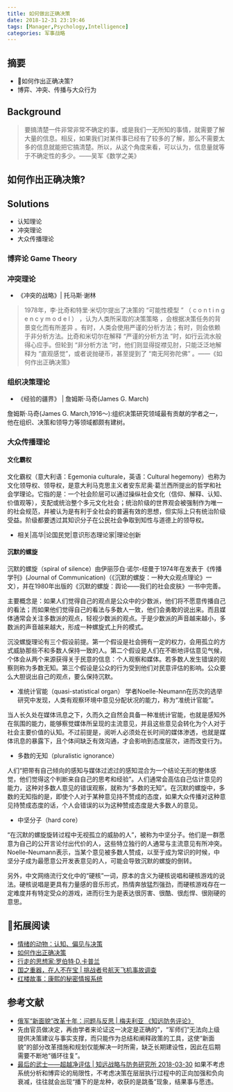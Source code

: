 ```yaml
---
title: 如何做出正确决策
date: 2018-12-31 23:19:46
tags: [Manager,Psychology,Intelligence]
categories: 军事战略
---
```

## 摘要
- 如何作出正确决策?
- 博弈、冲突、传播与大众行为

<!--more-->

## Background

> 要搞清楚一件非常非常不确定的事，或是我们一无所知的事情，就需要了解大量的信息。相反，如果我们对某件事已经有了较多的了解，那么不需要太多的信息就能把它搞清楚。所以，从这个角度来看，可以认为，信息量就等于不确定性的多少。——吴军《数学之美》

## 如何作出正确决策?

## Solutions

- 认知理论
- 冲突理论
- 大众传播理论

### 博弈论 Game Theory

### 冲突理论

- 《冲突的战略》| 托马斯·谢林

>1978年，李·比奇和特里·米切尔提出了决策的 “可能性模型 ” （ c o n t i n g e n c y m o d e l ） ，认为人类所采取的决策策略 ，会根据决策任务的背景变化而有所差异 。有时，人类会使用严谨的分析方法；有时，则会依赖于非分析方法。比奇和米切尔在解释 “严谨的分析方法 ”时，如行云流水般得心应手。但轮到 “非分析方法 ”时，他们则显得捉襟见肘，只能泛泛地解释为 “直观感觉”，或者说抛硬币，甚至提到了 “南无阿弥陀佛” 。——《如何作出正确决策》

### 组织决策理论

- 《经验的疆界》 | 詹姆斯·马奇(James G. March)

詹姆斯·马奇(James G. March,1916～):组织决策研究领域最有贡献的学者之一，他在组织、决策和领导力等领域都颇有建树。

### 大众传播理论

#### 文化霸权

文化霸权（意大利语：Egemonia culturale，英语：Cultural hegemony）也称为文化领导权、领导权，是意大利马克思主义者安东尼奥·葛兰西所提出的哲学和社会学理论。它指的是：一个社会阶层可以通过操纵社会文化（信仰、解释、认知、价值观等），支配或统治整个多元文化社会；统治阶级的世界观会被强制作为唯一的社会规范，并被认为是有利于全社会的普遍有效的思想，但实际上只有统治阶级受益。阶级都要透过其知识分子在公民社会争取到知性与道德上的领导权。

- 相关|高华|论国民党|意识形态理论家|理论创新

#### 沉默的螺旋

沉默的螺旋（spiral of silence）由伊丽莎白·诺尔-纽曼于1974年在发表于《传播学刊》(Journal of Communication)（《沉默的螺旋：一种大众观点理论》一文），并在1980年出版的《沉默的螺旋：舆论——我们的社会皮肤》一书中完善。

主要概念是：如果人们觉得自己的观点是公众中的少数派，他们将不愿意传播自己的看法；而如果他们觉得自己的看法与多数人一致，他们会勇敢的说出来。而且媒体通常会关注多数派的观点，轻视少数派的观点。于是少数派的声音越来越小，多数派的声音越来越大，形成一种螺旋式上升的模式。

沉没螺旋理论有三个假设前提。第一个假设是社会拥有一定的权力，会用孤立的方式威胁那些不和多数人保持一致的人。第二个假设是人们在不断地评估意见气候，个体会从两个来源获得关于民意的信息：个人观察和媒体。若多数人发生错误的观察则称为多数无知。第三个假设是公众的行为受到他们对民意评估的影响。公众要么大胆说出自己的观点，要么保持沉默。

- 准统计官能（quasi-statistical organ）
学者Noelle-Neumann在历次的选举研究中发现，人类有观察环境中意见分配状况的能力，称为“准统计官能”。

当人长久处在媒体讯息之下，久而久之自然会具备一种准统计官能，也就是感知外在氛围的能力，能够察觉媒体所呈现的主流意见，并且这些意见会转化为个人对于社会主要价值的认知。不过前提是，阅听人必须处在长时间的媒体渗透，也就是媒体讯息的暴露下，且个体间缺乏有效沟通，才会影响到态度层次，进而改变行为。

- 多数的无知（pluralistic ignorance）

人们“把带有自己倾向的感知与媒体过滤过的感知混合为一个结论无形的整体感觉，他们觉得这个判断来自自己的思考和经验”。人们通常会高估自己估计意见的能力，这种对多数人意见的错误观察，就称为“多数的无知”。在沉默的螺旋中，多数的无知指的是，即使个人对于某种意见持不赞成的态度，如果大众传播对这种意见持赞成态度的话，个人会错误的以为这种赞成态度是大多数人的意见。

- 中坚分子（hard core）

“在沉默的螺旋旋转过程中无视孤立的威胁的人”，被称为中坚分子。他们是一群愿意为自己的公开言论付出代价的人，这些特立独行的人通常与主流意见有所冲突。Noelle-Neumann表示，当某个意见被多数人赞成，以至于成为常识的时候，中坚分子成为最愿意公开发表意见的人，可能会导致沉默的螺旋的倒转。

另外，中文网络流行文化中的“硬核”一词，原本的含义为硬核说唱和硬核游戏的说法。硬核说唱是更具有力量感的音乐形式，热情奔放猛烈强劲，而硬核游戏存在一定难度并有特定受众的游戏，进而衍生为是表达很厉害、很酷、很彪悍、很刚硬的意思。

## 拓展阅读

- [情绪的动物：认知、偏见与决策](http://riboseyim.github.io/2019/02/10/Psychology-Biases/)
- [如何作出正确决策](https://riboseyim.github.io/2018/12/31/Intelligence-Decision/)
- [行走的思想家:罗伯特·D.卡普兰](https://riboseyim.github.io/2019/03/17/International-Relations-Kaplan/)
- [国之重器，在人不在宝 | 挑战者号航天飞机事故调查](https://riboseyim.com/2019/02/04/Engineering-Ethics/)
- [红楼故事：康熙的秘密情报系统](https://riboseyim.github.io/2018/02/04/Redology-Intelligence/)

## 参考文献
- [俄军“新面貌”改革十年：问题与反思 | 梅夫利亚 《知远防务评论》](https://mp.weixin.qq.com/s/lpNVYqEIiZmINbQj1qZt_g)
- 先由官员做决定，再由学者来论证这一决定是正确的”，“军师们”无法向上级提供决策建议与事实支撑，而只能作为总结和阐释政策的工具，这使“新面貌”的部分改革措施和规划仅能解决一时所需，缺乏长期建设性，因此在后期需要不断地“循环往复”。
- [最后的武士——超越净评估 | 知远战略与防务研究所  2018-03-30](https://mp.weixin.qq.com/s/XUNWGOFrq6C8wGu4NabPDg)
如果不考虑系统分析和博弈论的局限性，不考虑决策在层层执行过程中的正向加强和负向衰减，往往就会出现“播下的是龙种，收获的是跳蚤”现象，结果事与愿违。
